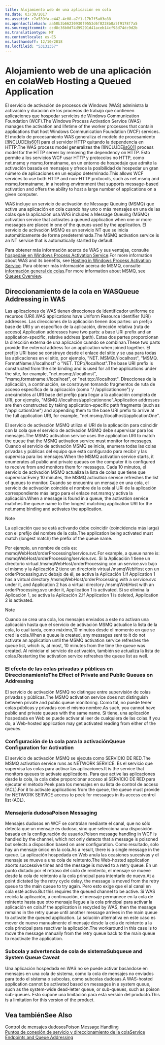 ```yaml
---
title: Alojamiento web de una aplicación en cola
ms.date: 03/30/2017
ms.assetid: c7a539fa-e442-4c08-a7f1-17b7f5a03e88
ms.openlocfilehash: aa50b3b66230930f9553d6f0238b0a5f9178f7a5
ms.sourcegitcommit: ccd8c36b0d74d99291d41aceb14cf98d74dc9d2b
ms.translationtype: MT
ms.contentlocale: es-ES
ms.lasthandoff: 12/10/2018
ms.locfileid: "53131357"
---
```

# <a name="web-hosting-a-queued-application"></a><span data-ttu-id="7c241-102">Alojamiento web de una aplicación en cola</span><span class="sxs-lookup"><span data-stu-id="7c241-102">Web Hosting a Queued Application</span></span>
<span data-ttu-id="7c241-103">El servicio de activación de procesos de Windows (WAS) administra la activación y duración de los procesos de trabajo que contienen aplicaciones que hospedar servicios de Windows Communication Foundation (WCF).</span><span class="sxs-lookup"><span data-stu-id="7c241-103">The Windows Process Activation Service (WAS) manages the activation and lifetime of the worker processes that contain applications that host Windows Communication Foundation (WCF) services.</span></span> <span data-ttu-id="7c241-104">El modelo de procesamiento WAS generaliza el modelo de procesamiento [!INCLUDE[iis601](../../../../includes/iis601-md.md)] para el servidor HTTP quitando la dependencia en HTTP.</span><span class="sxs-lookup"><span data-stu-id="7c241-104">The WAS process model generalizes the [!INCLUDE[iis601](../../../../includes/iis601-md.md)] process model for the HTTP server by removing the dependency on HTTP.</span></span> <span data-ttu-id="7c241-105">Esto permite a los servicios WCF usar HTTP y protocolos no HTTP, como net.msmq y msmq.formatname, en un entorno de hospedaje que admite la activación basada en mensajes y ofrece la posibilidad de hospedar un gran número de aplicaciones en un equipo determinado.</span><span class="sxs-lookup"><span data-stu-id="7c241-105">This allows WCF services to use both HTTP and non-HTTP protocols, such as net.msmq and msmq.formatname, in a hosting environment that supports message-based activation and offers the ability to host a large number of applications on a given computer.</span></span>  
  
 <span data-ttu-id="7c241-106">WAS incluye un servicio de activación de Message Queuing (MSMQ) que activa una aplicación en cola cuando hay uno o más mensajes en una de las colas que la aplicación usa.</span><span class="sxs-lookup"><span data-stu-id="7c241-106">WAS includes a Message Queuing (MSMQ) activation service that activates a queued application when one or more messages are placed in one of the queues used by the application.</span></span> <span data-ttu-id="7c241-107">El servicio de activación MSMQ es un servicio NT que se inicia automáticamente de forma predeterminada.</span><span class="sxs-lookup"><span data-stu-id="7c241-107">The MSMQ activation service is an NT service that is automatically started by default.</span></span>  
  
 <span data-ttu-id="7c241-108">Para obtener más información acerca de WAS y sus ventajas, consulte [hospedaje en Windows Process Activation Service](../../../../docs/framework/wcf/feature-details/hosting-in-windows-process-activation-service.md).</span><span class="sxs-lookup"><span data-stu-id="7c241-108">For more information about WAS and its benefits, see [Hosting in Windows Process Activation Service](../../../../docs/framework/wcf/feature-details/hosting-in-windows-process-activation-service.md).</span></span> <span data-ttu-id="7c241-109">Para obtener más información acerca de MSMQ, consulte [información general de colas](../../../../docs/framework/wcf/feature-details/queues-overview.md).</span><span class="sxs-lookup"><span data-stu-id="7c241-109">For more information about MSMQ, see [Queues Overview](../../../../docs/framework/wcf/feature-details/queues-overview.md).</span></span>
  
## <a name="queue-addressing-in-was"></a><span data-ttu-id="7c241-110">Direccionamiento de la cola en WAS</span><span class="sxs-lookup"><span data-stu-id="7c241-110">Queue Addressing in WAS</span></span>  
 <span data-ttu-id="7c241-111">Las aplicaciones de WAS tienen direcciones de Identificador uniforme de recursos (URI).</span><span class="sxs-lookup"><span data-stu-id="7c241-111">WAS applications have Uniform Resource Identifier (URI) addresses.</span></span> <span data-ttu-id="7c241-112">Las direcciones de la aplicación tienen dos partes: un prefijo base de URI y un específico de la aplicación, dirección relativa (ruta de acceso).</span><span class="sxs-lookup"><span data-stu-id="7c241-112">Application addresses have two parts: a base URI prefix and an application-specific, relative address (path).</span></span> <span data-ttu-id="7c241-113">Estas dos partes proporcionan la dirección externa de una aplicación cuando se combinan.</span><span class="sxs-lookup"><span data-stu-id="7c241-113">These two parts provide the external address for an application when joined together.</span></span> <span data-ttu-id="7c241-114">El prefijo URI base se construye desde el enlace del sitio y se usa para todas las aplicaciones en el sitio, por ejemplo, "NET. MSMQ://localhost", "MSMQ. FormatName://localhost" o "NET. TCP://localhost".</span><span class="sxs-lookup"><span data-stu-id="7c241-114">The base URI prefix is constructed from the site binding and is used for all the applications under the site, for example, "net.msmq://localhost", "msmq.formatname://localhost", or "net.tcp://localhost".</span></span> <span data-ttu-id="7c241-115">Direcciones de la aplicación, a continuación, se construyen tomando fragmentos de ruta de acceso específica de la aplicación (como "/ /applicationone") y anexándolos al URI base del prefijo para llegar a la aplicación completa de URI, por ejemplo, "MSMQ://localhost/applicationone".</span><span class="sxs-lookup"><span data-stu-id="7c241-115">Application addresses are then constructed by taking application-specific path fragments (such as "/applicationOne") and appending them to the base URI prefix to arrive at the full application URI, for example, "net.msmq://localhost/applicationOne".</span></span>  
  
 <span data-ttu-id="7c241-116">El servicio de activación MSMQ utiliza el URI de la aplicación para coincidir con la cola que el servicio de activación MSMQ debe supervisar para los mensajes.</span><span class="sxs-lookup"><span data-stu-id="7c241-116">The MSMQ activation service uses the application URI to match the queue that the MSMQ activation service must monitor for messages.</span></span> <span data-ttu-id="7c241-117">Cuando el servicio de activación MSMQ se inicia, enumera todas las colas privadas y públicas del equipo que está configurado para recibir y las supervisa para los mensajes.</span><span class="sxs-lookup"><span data-stu-id="7c241-117">When the MSMQ activation service starts, it enumerates all public and private queues on the computer it is configured to receive from and monitors them for messages.</span></span> <span data-ttu-id="7c241-118">Cada 10 minutos, el servicio de activación MSMQ actualiza la lista de colas que tiene que supervisar.</span><span class="sxs-lookup"><span data-stu-id="7c241-118">Every 10 minutes, the MSMQ activation service refreshes the list of queues to monitor.</span></span> <span data-ttu-id="7c241-119">Cuando se encuentra un mensaje en una cola, el servicio de activación coincide el nombre de la cola al URI de la aplicación correspondiente más largo para el enlace net.msmq y activa la aplicación.</span><span class="sxs-lookup"><span data-stu-id="7c241-119">When a message is found in a queue, the activation service matches the queue name to the longest matching application URI for the net.msmq binding and activates the application.</span></span>  
  
> [!NOTE]
>  <span data-ttu-id="7c241-120">La aplicación que se está activando debe coincidir (coincidencia más larga) con el prefijo del nombre de la cola.</span><span class="sxs-lookup"><span data-stu-id="7c241-120">The application being activated must match (longest match) the prefix of the queue name.</span></span>  
  
 <span data-ttu-id="7c241-121">Por ejemplo, un nombre de cola es: msmqWebHost/orderProcessing/service.svc.</span><span class="sxs-lookup"><span data-stu-id="7c241-121">For example, a queue name is: msmqWebHost/orderProcessing/service.svc.</span></span> <span data-ttu-id="7c241-122">Si la Aplicación 1 tiene un directorio virtual /msmqWebHost/orderProcessing con un service.svc bajo el mismo y la Aplicación 2 tiene un directorio virtual /msmqWebHost con un orderProcessing.svc debajo de él, se activa la Aplicación 1.</span><span class="sxs-lookup"><span data-stu-id="7c241-122">If Application 1 has a virtual directory /msmqWebHost/orderProcessing with a service.svc under it, and Application 2 has a virtual directory /msmqWebHost with an orderProcessing.svc under it, Application 1 is activated.</span></span> <span data-ttu-id="7c241-123">Si se elimina la Aplicación 1, se activa la Aplicación 2.</span><span class="sxs-lookup"><span data-stu-id="7c241-123">If Application 1 is deleted, Application 2 is activated.</span></span>  
  
> [!NOTE]
>  <span data-ttu-id="7c241-124">Cuando se crea una cola, los mensajes enviados a este no activan una aplicación hasta que el servicio de activación MSMQ actualice la lista de la cola, lo cual tarda, como máximo,10 minutos desde el momento en que se creó la cola.</span><span class="sxs-lookup"><span data-stu-id="7c241-124">When a queue is created, any messages sent to it do not activate an application until the MSMQ activation service refreshes the queue list, which is, at most, 10 minutes from the time the queue was created.</span></span> <span data-ttu-id="7c241-125">Al reiniciar el servicio de activación, también se actualiza la lista de colas.</span><span class="sxs-lookup"><span data-stu-id="7c241-125">Restarting the activation service refreshes the queue list as well.</span></span>  
  
### <a name="the-effect-of-private-and-public-queues-on-addressing"></a><span data-ttu-id="7c241-126">El efecto de las colas privadas y públicas en Direccionamiento</span><span class="sxs-lookup"><span data-stu-id="7c241-126">The Effect of Private and Public Queues on Addressing</span></span>  
 <span data-ttu-id="7c241-127">El servicio de activación MSMQ no distingue entre supervisión de colas privadas y públicas.</span><span class="sxs-lookup"><span data-stu-id="7c241-127">The MSMQ activation service does not distinguish between private and public queue monitoring.</span></span> <span data-ttu-id="7c241-128">Como tal, no puede tener colas públicas y privadas con el mismo nombre.</span><span class="sxs-lookup"><span data-stu-id="7c241-128">As such, you cannot have public and private queues with the same name.</span></span> <span data-ttu-id="7c241-129">Si tiene, una aplicación hospedada en Web se puede activar al leer de cualquiera de las colas.</span><span class="sxs-lookup"><span data-stu-id="7c241-129">If you do, a Web-hosted application may get activated reading from either of the queues.</span></span>  
  
### <a name="queue-configuration-for-activation"></a><span data-ttu-id="7c241-130">Configuración de la cola para la activación</span><span class="sxs-lookup"><span data-stu-id="7c241-130">Queue Configuration for Activation</span></span>  
 <span data-ttu-id="7c241-131">El servicio de activación MSMQ se ejecuta como SERVICIO DE RED.</span><span class="sxs-lookup"><span data-stu-id="7c241-131">The MSMQ activation service runs as NETWORK SERVICE.</span></span> <span data-ttu-id="7c241-132">Es el servicio que supervisa las colas para activar las aplicaciones.</span><span class="sxs-lookup"><span data-stu-id="7c241-132">It is the service that monitors queues to activate applications.</span></span> <span data-ttu-id="7c241-133">Para que active las aplicaciones desde la cola, la cola debe proporcionar acceso al SERVICIO DE RED para ejecutar el método Peek para los mensajes en su lista de control de acceso (ACL).</span><span class="sxs-lookup"><span data-stu-id="7c241-133">For it to activate applications from the queue, the queue must provide for NETWORK SERVICE access to peek for messages in its access control list (ACL).</span></span>  
  
### <a name="poison-messaging"></a><span data-ttu-id="7c241-134">Mensajería dudosa</span><span class="sxs-lookup"><span data-stu-id="7c241-134">Poison Messaging</span></span>  
 <span data-ttu-id="7c241-135">Mensajes dudosos en WCF se controlan mediante el canal, que no sólo detecta que un mensaje es dudoso, sino que selecciona una disposición basada en la configuración de usuario.</span><span class="sxs-lookup"><span data-stu-id="7c241-135">Poison message handling in WCF is handled by the channel, which not only detects that a message is poisoned but selects a disposition based on user configuration.</span></span> <span data-ttu-id="7c241-136">Como resultado, solo hay un mensaje único en la cola.</span><span class="sxs-lookup"><span data-stu-id="7c241-136">As a result, there is a single message in the queue.</span></span> <span data-ttu-id="7c241-137">La aplicación hospedada en Web anula las ocasiones sucesivas y el mensaje se mueve a una cola de reintento.</span><span class="sxs-lookup"><span data-stu-id="7c241-137">The Web-hosted application aborts successive times and the message is moved to a retry queue.</span></span> <span data-ttu-id="7c241-138">En un punto dictado por el retraso del ciclo de reintento, el mensaje se mueve desde la cola de reintento a la cola principal para intentarlo de nuevo.</span><span class="sxs-lookup"><span data-stu-id="7c241-138">At a point dictated by the retry cycle delay, the message is moved from the retry queue to the main queue to try again.</span></span> <span data-ttu-id="7c241-139">Pero esto exige que el al canal en cola esté activo.</span><span class="sxs-lookup"><span data-stu-id="7c241-139">But this requires the queued channel to be active.</span></span> <span data-ttu-id="7c241-140">Si WAS recicla la aplicación, a continuación, el mensaje permanece en la cola de reintento hasta que otro mensaje llegue a la cola principal para activar la aplicación en cola.</span><span class="sxs-lookup"><span data-stu-id="7c241-140">If the application is recycled by WAS, then the message remains in the retry queue until another message arrives in the main queue to activate the queued application.</span></span> <span data-ttu-id="7c241-141">La solución alternativa en este caso es mover de nuevo manualmente el mensaje desde la cola de reintento a la cola principal para reactivar la aplicación.</span><span class="sxs-lookup"><span data-stu-id="7c241-141">The workaround in this case is to move the message manually from the retry queue back to the main queue to reactivate the application.</span></span>  
  
### <a name="subqueue-and-system-queue-caveat"></a><span data-ttu-id="7c241-142">Subcola y advertencia de cola de sistema</span><span class="sxs-lookup"><span data-stu-id="7c241-142">Subqueue and System Queue Caveat</span></span>  
 <span data-ttu-id="7c241-143">Una aplicación hospedada en WAS no se puede activar basándose en mensajes en una cola de sistema, como la cola de mensajes no enviados para todo el sistema o subcolas, como subcolas dudosas.</span><span class="sxs-lookup"><span data-stu-id="7c241-143">A WAS-hosted application cannot be activated based on messages in a system queue, such as the system-wide dead-letter queue, or sub-queues, such as poison sub-queues.</span></span> <span data-ttu-id="7c241-144">Esto supone una limitación para esta versión del producto.</span><span class="sxs-lookup"><span data-stu-id="7c241-144">This is a limitation for this version of the product.</span></span>  
  
## <a name="see-also"></a><span data-ttu-id="7c241-145">Vea también</span><span class="sxs-lookup"><span data-stu-id="7c241-145">See Also</span></span>  
 [<span data-ttu-id="7c241-146">Control de mensajes dudosos</span><span class="sxs-lookup"><span data-stu-id="7c241-146">Poison Message Handling</span></span>](../../../../docs/framework/wcf/feature-details/poison-message-handling.md)  
 [<span data-ttu-id="7c241-147">Puntos de conexión de servicio y direccionamiento de la cola</span><span class="sxs-lookup"><span data-stu-id="7c241-147">Service Endpoints and Queue Addressing</span></span>](../../../../docs/framework/wcf/feature-details/service-endpoints-and-queue-addressing.md)
